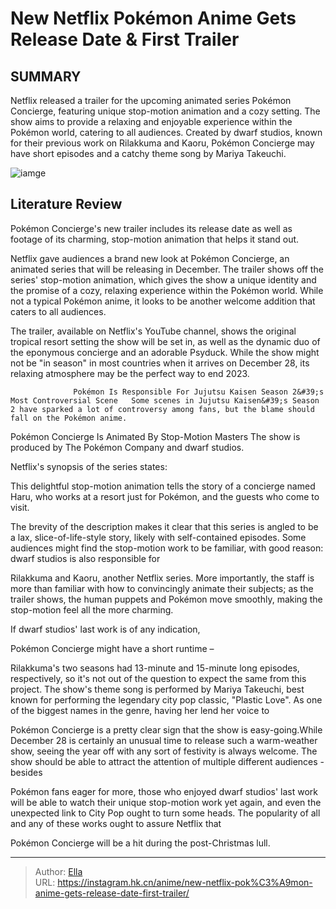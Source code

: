 # New Netflix Pokémon Anime Gets Release Date &amp; First Trailer


## SUMMARY 



  Netflix released a trailer for the upcoming animated series Pokémon Concierge, featuring unique stop-motion animation and a cozy setting.   The show aims to provide a relaxing and enjoyable experience within the Pokémon world, catering to all audiences.   Created by dwarf studios, known for their previous work on Rilakkuma and Kaoru, Pokémon Concierge may have short episodes and a catchy theme song by Mariya Takeuchi.  

![iamge](https://static1.srcdn.com/wordpress/wp-content/uploads/2023/11/pokemon-concierge-banner.jpg)

## Literature Review

Pokémon Concierge&#39;s new trailer includes its release date as well as footage of its charming, stop-motion animation that helps it stand out.




Netflix gave audiences a brand new look at Pokémon Concierge, an animated series that will be releasing in December. The trailer shows off the series&#39; stop-motion animation, which gives the show a unique identity and the promise of a cozy, relaxing experience within the Pokémon world. While not a typical Pokémon anime, it looks to be another welcome addition that caters to all audiences.




The trailer, available on Netflix&#39;s YouTube channel, shows the original tropical resort setting the show will be set in, as well as the dynamic duo of the eponymous concierge and an adorable Psyduck. While the show might not be &#34;in season&#34; in most countries when it arrives on December 28, its relaxing atmosphere may be the perfect way to end 2023.


 

                  Pokémon Is Responsible For Jujutsu Kaisen Season 2&#39;s Most Controversial Scene   Some scenes in Jujutsu Kaisen&#39;s Season 2 have sparked a lot of controversy among fans, but the blame should fall on the Pokémon anime.   


 Pokémon Concierge Is Animated By Stop-Motion Masters 
The show is produced by The Pokémon Company and dwarf studios.
         




Netflix&#39;s synopsis of the series states:



This delightful stop-motion animation tells the story of a concierge named Haru, who works at a resort just for Pokémon, and the guests who come to visit.


The brevity of the description makes it clear that this series is angled to be a lax, slice-of-life-style story, likely with self-contained episodes. Some audiences might find the stop-motion work to be familiar, with good reason: dwarf studios is also responsible for 

Rilakkuma and Kaoru, 
another Netflix series. More importantly, the staff is more than familiar with how to convincingly animate their subjects; as the trailer shows, the human puppets and Pokémon move smoothly, making the stop-motion feel all the more charming.


 If dwarf studios&#39; last work is of any indication, 

Pokémon Concierge 
might have a short runtime – 

Rilakkuma&#39;s 
two seasons had 13-minute and 15-minute long episodes, respectively, so it&#39;s not out of the question to expect the same from this project. The show&#39;s theme song is performed by Mariya Takeuchi, best known for performing the legendary city pop classic, &#34;Plastic Love&#34;. As one of the biggest names in the genre, having her lend her voice to 




Pokémon Concierge
 is a pretty clear sign that the show is easy-going.While December 28 is certainly an unusual time to release such a warm-weather show, seeing the year off with any sort of festivity is always welcome. The show should be able to attract the attention of multiple different audiences - besides 

Pokémon 
fans eager for more, those who enjoyed dwarf studios&#39; last work will be able to watch their unique stop-motion work yet again, and even the unexpected link to City Pop ought to turn some heads. The popularity of all and any of these works ought to assure Netflix that 

Pokémon Concierge
 will be a hit during the post-Christmas lull.




---

> Author: [Ella](https://instagram.hk.cn/)  
> URL: https://instagram.hk.cn/anime/new-netflix-pok%C3%A9mon-anime-gets-release-date-first-trailer/  

